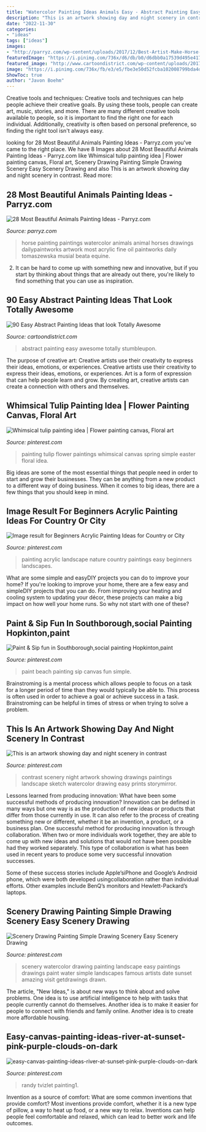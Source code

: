 ```yaml
---
title: "Watercolor Painting Ideas Animals Easy - Abstract Painting Easy Awesome Totally Stumbleupon"
description: "This is an artwork showing day and night scenery in contrast"
date: "2022-11-30"
categories:
- "ideas"
tags: ["ideas"]
images:
- "http://parryz.com/wp-content/uploads/2017/12/Best-Artist-Make-Horse-Painting-525x700.jpg"
featuredImage: "https://i.pinimg.com/736x/d6/db/b0/d6dbb0a17539d495e4173f86b1955181--in-contrast-scenery.jpg"
featured_image: "http://www.cartoondistrict.com/wp-content/uploads/2017/06/Easy-Abstract-Painting-Ideas00007-1.jpg"
image: "https://i.pinimg.com/736x/fb/e3/e5/fbe3e50d52fcba102008799bda4d9eb4.jpg"
ShowToc: true
author: "Javon Boehm"
---
```



Creative tools and techniques:
Creative tools and techniques can help people achieve their creative goals. By using these tools, people can create art, music, stories, and more. There are many different creative tools available to people, so it is important to find the right one for each individual. Additionally, creativity is often based on personal preference, so finding the right tool isn't always easy.

	

		
looking for 28 Most Beautiful Animals Painting Ideas - Parryz.com you've came to the right place. We have 8 Images about 28 Most Beautiful Animals Painting Ideas - Parryz.com like Whimsical tulip painting idea | Flower painting canvas, Floral art, Scenery Drawing Painting Simple Drawing Scenery Easy Scenery Drawing and also This is an artwork showing day and night scenery in contrast. Read more:
		
    
## 28 Most Beautiful Animals Painting Ideas - Parryz.com

<img loading=lazy src="http://parryz.com/wp-content/uploads/2017/12/Best-Artist-Make-Horse-Painting-525x700.jpg" onerror="this.onerror=null;this.src='https://tse2.mm.bing.net/th?id=OIP.D-int2-UTg2bdefUsloSPQHaJ4&amp;pid=15.1';" alt="28 Most Beautiful Animals Painting Ideas - Parryz.com">

_Source: parryz.com_

>horse painting paintings watercolor animals animal horses drawings dailypaintworks artwork most acrylic fine oil paintworks daily tomaszewska musial beata equine. 

	

2. It can be hard to come up with something new and innovative, but if you start by thinking about things that are already out there, you're likely to find something that you can use as inspiration. 

    
## 90 Easy Abstract Painting Ideas That Look Totally Awesome

<img loading=lazy src="http://www.cartoondistrict.com/wp-content/uploads/2017/06/Easy-Abstract-Painting-Ideas00007-1.jpg" onerror="this.onerror=null;this.src='https://tse2.mm.bing.net/th?id=OIP.gLYzbk_3NOLiuYQ9j967xAHaLG&amp;pid=15.1';" alt="90 Easy Abstract Painting Ideas that look Totally Awesome">

_Source: cartoondistrict.com_

>abstract painting easy awesome totally stumbleupon. 

	

The purpose of creative art: Creative artists use their creativity to express their ideas, emotions, or experiences.
Creative artists use their creativity to express their ideas, emotions, or experiences. Art is a form of expression that can help people learn and grow. By creating art, creative artists can create a connection with others and themselves.

    
## Whimsical Tulip Painting Idea | Flower Painting Canvas, Floral Art

<img loading=lazy src="https://i.pinimg.com/736x/7b/2a/55/7b2a556cc1842a52242c586e209240dd--tulip-painting-art-ideas.jpg" onerror="this.onerror=null;this.src='https://tse2.mm.bing.net/th?id=OIP.qfE1CETzMTZfyMq4HEKQqwHaJ4&amp;pid=15.1';" alt="Whimsical tulip painting idea | Flower painting canvas, Floral art">

_Source: pinterest.com_

>painting tulip flower paintings whimsical canvas spring simple easter floral idea. 

	

Big ideas are some of the most essential things that people need in order to start and grow their businesses. They can be anything from a new product to a different way of doing business. When it comes to big ideas, there are a few things that you should keep in mind. 

    
## Image Result For Beginners Acrylic Painting Ideas For Country Or City

<img loading=lazy src="https://i.pinimg.com/736x/b4/21/c1/b421c1e5c2c6c147bff9eccf10339708.jpg" onerror="this.onerror=null;this.src='https://tse1.mm.bing.net/th?id=OIP.yVQdVP9ozQ_g5H-4akFhoAAAAA&amp;pid=15.1';" alt="Image result for Beginners Acrylic Painting Ideas for Country or City">

_Source: pinterest.com_

>painting acrylic landscape nature country paintings easy beginners landscapes. 

	

What are some simple and easyDIY projects you can do to improve your home?
If you're looking to improve your home, there are a few easy and simpleDIY projects that you can do. From improving your heating and cooling system to updating your décor, these projects can make a big impact on how well your home runs. So why not start with one of these?

    
## Paint &amp; Sip Fun In Southborough,social Painting Hopkinton,paint

<img loading=lazy src="https://i.pinimg.com/736x/ed/f4/69/edf4698af05dd8be4a110ad22fe87c65--beach-huts-paint-party.jpg" onerror="this.onerror=null;this.src='https://tse3.mm.bing.net/th?id=OIP.jOnvbXJJiKGMs40WylwgqAHaJ4&amp;pid=15.1';" alt="Paint &amp; Sip fun in Southborough,social painting Hopkinton,paint">

_Source: pinterest.com_

>paint beach painting sip canvas fun simple. 

	

Brainstroming is a mental process which allows people to focus on a task for a longer period of time than they would typically be able to. This process is often used in order to achieve a goal or achieve success in a task. Brainstroming can be helpful in times of stress or when trying to solve a problem.

    
## This Is An Artwork Showing Day And Night Scenery In Contrast

<img loading=lazy src="https://i.pinimg.com/736x/d6/db/b0/d6dbb0a17539d495e4173f86b1955181--in-contrast-scenery.jpg" onerror="this.onerror=null;this.src='https://tse4.mm.bing.net/th?id=OIP.D1wXgL9IVBVAXneCyUf_9QHaKb&amp;pid=15.1';" alt="This is an artwork showing day and night scenery in contrast">

_Source: pinterest.com_

>contrast scenery night artwork showing drawings paintings landscape sketch watercolor drawing easy prints storymirror. 

	

Lessons learned from producing innovation: What have been some successful methods of producing innovation?
Innovation can be defined in many ways but one way is as the production of new ideas or products that differ from those currently in use. It can also refer to the process of creating something new or different, whether it be an invention, a product, or a business plan.
One successful method for producing innovation is through collaboration. When two or more individuals work together, they are able to come up with new ideas and solutions that would not have been possible had they worked separately. This type of collaboration is what has been used in recent years to produce some very successful innovation successes.

Some of these success stories include Apple’siPhone and Google’s Android phone, which were both developed usingcollaboration rather than individual efforts. Other examples include BenQ’s monitors and Hewlett-Packard’s laptops.

    
## Scenery Drawing Painting Simple Drawing Scenery Easy Scenery Drawing

<img loading=lazy src="https://i.pinimg.com/736x/fb/e3/e5/fbe3e50d52fcba102008799bda4d9eb4.jpg" onerror="this.onerror=null;this.src='https://tse3.mm.bing.net/th?id=OIP.IKJ0H0MMPir3B4fF0xbX5QHaLF&amp;pid=15.1';" alt="Scenery Drawing Painting Simple Drawing Scenery Easy Scenery Drawing">

_Source: pinterest.com_

>scenery watercolor drawing painting landscape easy paintings drawings paint water simple landscapes famous artists date sunset amazing visit getdrawings drawn. 

	

The article, "New Ideas," is about new ways to think about and solve problems. One idea is to use artificial intelligence to help with tasks that people currently cannot do themselves. Another idea is to make it easier for people to connect with friends and family online. Another idea is to create more affordable housing.

    
## Easy-canvas-painting-ideas-river-at-sunset-pink-purple-clouds-on-dark

<img loading=lazy src="https://i.pinimg.com/736x/12/24/9c/12249c964a28a85c93911860b9542bd4.jpg" onerror="this.onerror=null;this.src='https://tse2.mm.bing.net/th?id=OIP.syElN6CYybxdYW4rxvCXFQHaJ5&amp;pid=15.1';" alt="easy-canvas-painting-ideas-river-at-sunset-pink-purple-clouds-on-dark">

_Source: pinterest.com_

>randy tvizlet painting1. 

	

Invention as a source of comfort: What are some common inventions that provide comfort?
Most inventions provide comfort, whether it is a new type of pillow, a way to heat up food, or a new way to relax. Inventions can help people feel comfortable and relaxed, which can lead to better work and life outcomes.

